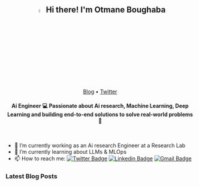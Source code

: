 <h2 align="center"><a href="https://www.otmaneboughaba.com/"><img src="https://media.giphy.com/media/hvRJCLFzcasrR4ia7z/giphy.gif" width="5%"></a> Hi there! I'm Otmane Boughaba</h2>
<p align="center">
  <a href="https://otmaneboughaba.com">Blog</a> •
  <a href="https://twitter.com/Otmane404">Twitter</a>
</p>

#### <div align="center">Ai Engineer :computer: Passionate about  Ai research, Machine Learning, Deep Learning and building end-to-end solutions to solve real-world problems :rocket:

<br></div>  


- 🔭 I’m currently working as an Ai research Engineer at a Research Lab
- 🌱 I’m currently learning about LLMs & MLOps
- 📫 How to reach me: [![Twitter Badge](https://img.shields.io/badge/-@Otmane404-1ca0f1?style=flat-square&labelColor=1ca0f1&logo=twitter&logoColor=white&link=https://twitter.com/Otmane404)](https://twitter.com/Otmane404) [![Linkedin Badge](https://img.shields.io/badge/-otmaneboughaba-blue?style=flat-square&logo=Linkedin&logoColor=white&link=https://www.linkedin.com/in/otmaneboughaba/)](https://www.linkedin.com/in/otmaneboughaba/)
[![Gmail Badge](https://img.shields.io/badge/-otmaneboughaba@gmail.com-c14438?style=flat-square&logo=Gmail&logoColor=white&link=mailto:otmaneboughaba@gmail.com)](mailto:otmaneboughaba@gmail.com)



### Latest Blog Posts
<!-- BLOG-POST-LIST:START -->
<!-- BLOG-POST-LIST:END -->
